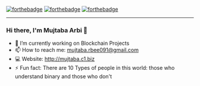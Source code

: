 [![forthebadge](https://forthebadge.com/images/badges/powered-by-overtime.svg)](https://forthebadge.com)
[![forthebadge](https://forthebadge.com/images/badges/60-percent-of-the-time-works-every-time.svg)](https://forthebadge.com)
[![forthebadge](https://forthebadge.com/images/badges/not-a-bug-a-feature.svg)](https://forthebadge.com)

---

### Hi there, I'm Mujtaba Arbi 👋

<!--
**0xMujtaba/0xMujtaba** is a ✨ _special_ ✨ repository because its `README.md` (this file) appears on your GitHub profile.
Here are some ideas to get you started:
- 🔭 I’m currently working on Blockchain Projects
- 🌱 I’m currently learning ...
- 👯 I’m looking to collaborate on ...
- 🤔 I’m looking for help with ...
- 💬 Ask me about ...
- 📫 How to reach me: ...
- 😄 Pronouns: ...
- ⚡ Fun fact: ...
-->

- 🔭 I’m currently working on Blockchain Projects
- 📫 How to reach me: mujtaba.rbee091@gmail.com
- :computer: Website: http://mujtaba.c1.biz
- ⚡ Fun fact: There are 10 Types of people in this world: those who understand binary and those who don't

